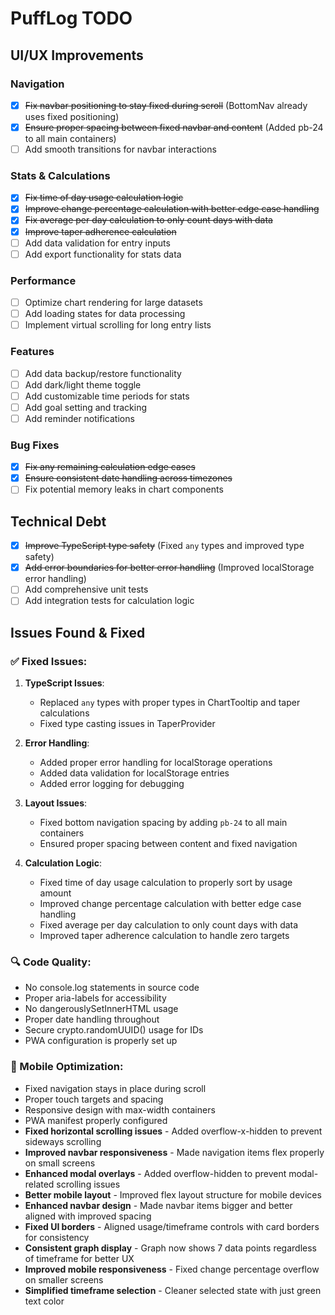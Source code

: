 # PuffLog TODO

## UI/UX Improvements

### Navigation

- [x] ~~Fix navbar positioning to stay fixed during scroll~~ (BottomNav already uses fixed positioning)
- [x] ~~Ensure proper spacing between fixed navbar and content~~ (Added pb-24 to all main containers)
- [ ] Add smooth transitions for navbar interactions

### Stats & Calculations

- [x] ~~Fix time of day usage calculation logic~~
- [x] ~~Improve change percentage calculation with better edge case handling~~
- [x] ~~Fix average per day calculation to only count days with data~~
- [x] ~~Improve taper adherence calculation~~
- [ ] Add data validation for entry inputs
- [ ] Add export functionality for stats data

### Performance

- [ ] Optimize chart rendering for large datasets
- [ ] Add loading states for data processing
- [ ] Implement virtual scrolling for long entry lists

### Features

- [ ] Add data backup/restore functionality
- [ ] Add dark/light theme toggle
- [ ] Add customizable time periods for stats
- [ ] Add goal setting and tracking
- [ ] Add reminder notifications

### Bug Fixes

- [x] ~~Fix any remaining calculation edge cases~~
- [x] ~~Ensure consistent date handling across timezones~~
- [ ] Fix potential memory leaks in chart components

## Technical Debt

- [x] ~~Improve TypeScript type safety~~ (Fixed `any` types and improved type safety)
- [x] ~~Add error boundaries for better error handling~~ (Improved localStorage error handling)
- [ ] Add comprehensive unit tests
- [ ] Add integration tests for calculation logic

## Issues Found & Fixed

### ✅ Fixed Issues:

1. **TypeScript Issues**:

   - Replaced `any` types with proper types in ChartTooltip and taper calculations
   - Fixed type casting issues in TaperProvider

2. **Error Handling**:

   - Added proper error handling for localStorage operations
   - Added data validation for localStorage entries
   - Added error logging for debugging

3. **Layout Issues**:

   - Fixed bottom navigation spacing by adding `pb-24` to all main containers
   - Ensured proper spacing between content and fixed navigation

4. **Calculation Logic**:
   - Fixed time of day usage calculation to properly sort by usage amount
   - Improved change percentage calculation with better edge case handling
   - Fixed average per day calculation to only count days with data
   - Improved taper adherence calculation to handle zero targets

### 🔍 Code Quality:

- No console.log statements in source code
- Proper aria-labels for accessibility
- No dangerouslySetInnerHTML usage
- Proper date handling throughout
- Secure crypto.randomUUID() usage for IDs
- PWA configuration is properly set up

### 📱 Mobile Optimization:

- Fixed navigation stays in place during scroll
- Proper touch targets and spacing
- Responsive design with max-width containers
- PWA manifest properly configured
- **Fixed horizontal scrolling issues** - Added overflow-x-hidden to prevent sideways scrolling
- **Improved navbar responsiveness** - Made navigation items flex properly on small screens
- **Enhanced modal overlays** - Added overflow-hidden to prevent modal-related scrolling issues
- **Better mobile layout** - Improved flex layout structure for mobile devices
- **Enhanced navbar design** - Made navbar items bigger and better aligned with improved spacing
- **Fixed UI borders** - Aligned usage/timeframe controls with card borders for consistency
- **Consistent graph display** - Graph now shows 7 data points regardless of timeframe for better UX
- **Improved mobile responsiveness** - Fixed change percentage overflow on smaller screens
- **Simplified timeframe selection** - Cleaner selected state with just green text color

